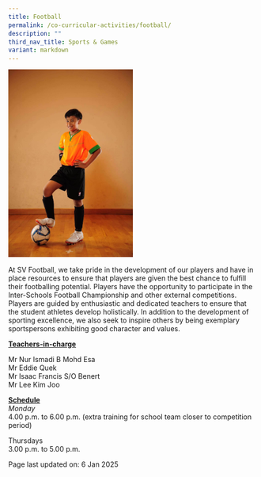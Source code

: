 ```yaml
---
title: Football
permalink: /co-curricular-activities/football/
description: ""
third_nav_title: Sports & Games
variant: markdown
---
```

<img style="width: 50%;" src="/images/football.jpeg">
<p>At SV Football, we take pride in the development of our players and have in place resources to ensure that players are given the best chance to fulfill their footballing potential. Players have the opportunity to participate in the Inter-Schools Football Championship and other external competitions. Players are guided by enthusiastic and dedicated teachers to ensure that the student athletes develop holistically. In addition to the development of sporting excellence, we also seek to inspire others by being exemplary sportspersons exhibiting good character and values.</p>
<p><u><strong>Teachers-in-charge</strong></u></p>
<p>Mr Nur Ismadi B Mohd Esa<br>Mr Eddie Quek<br>Mr Isaac Francis S/O Benert<br>Mr Lee Kim Joo</p>
<p><u><strong>Schedule</strong></u><br>
<em>Monday </em><br>4.00 p.m. to 6.00 p.m. (extra training for school team closer to competition period)</p> 


Thursdays  
3.00 p.m. to 5.00 p.m.
<p>Page last updated on: 6 Jan 2025</p>